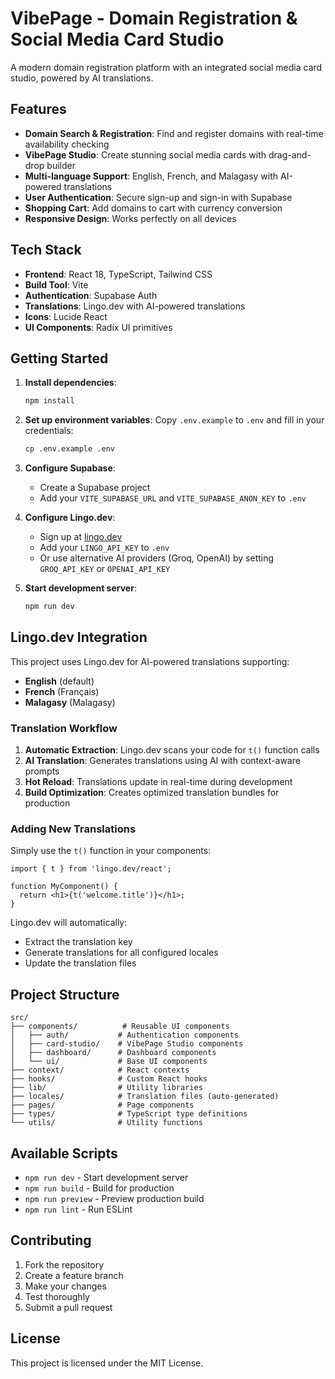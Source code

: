 # VibePage - Domain Registration & Social Media Card Studio

A modern domain registration platform with an integrated social media card studio, powered by AI translations.

## Features

- **Domain Search & Registration**: Find and register domains with real-time availability checking
- **VibePage Studio**: Create stunning social media cards with drag-and-drop builder
- **Multi-language Support**: English, French, and Malagasy with AI-powered translations
- **User Authentication**: Secure sign-up and sign-in with Supabase
- **Shopping Cart**: Add domains to cart with currency conversion
- **Responsive Design**: Works perfectly on all devices

## Tech Stack

- **Frontend**: React 18, TypeScript, Tailwind CSS
- **Build Tool**: Vite
- **Authentication**: Supabase Auth
- **Translations**: Lingo.dev with AI-powered translations
- **Icons**: Lucide React
- **UI Components**: Radix UI primitives

## Getting Started

1. **Install dependencies**:
   ```bash
   npm install
   ```

2. **Set up environment variables**:
   Copy `.env.example` to `.env` and fill in your credentials:
   ```bash
   cp .env.example .env
   ```

3. **Configure Supabase**:
   - Create a Supabase project
   - Add your `VITE_SUPABASE_URL` and `VITE_SUPABASE_ANON_KEY` to `.env`

4. **Configure Lingo.dev**:
   - Sign up at [lingo.dev](https://lingo.dev)
   - Add your `LINGO_API_KEY` to `.env`
   - Or use alternative AI providers (Groq, OpenAI) by setting `GROQ_API_KEY` or `OPENAI_API_KEY`

5. **Start development server**:
   ```bash
   npm run dev
   ```

## Lingo.dev Integration

This project uses Lingo.dev for AI-powered translations supporting:

- **English** (default)
- **French** (Français)
- **Malagasy** (Malagasy)

### Translation Workflow

1. **Automatic Extraction**: Lingo.dev scans your code for `t()` function calls
2. **AI Translation**: Generates translations using AI with context-aware prompts
3. **Hot Reload**: Translations update in real-time during development
4. **Build Optimization**: Creates optimized translation bundles for production

### Adding New Translations

Simply use the `t()` function in your components:

```tsx
import { t } from 'lingo.dev/react';

function MyComponent() {
  return <h1>{t('welcome.title')}</h1>;
}
```

Lingo.dev will automatically:
- Extract the translation key
- Generate translations for all configured locales
- Update the translation files

## Project Structure

```
src/
├── components/          # Reusable UI components
│   ├── auth/           # Authentication components
│   ├── card-studio/    # VibePage Studio components
│   ├── dashboard/      # Dashboard components
│   └── ui/             # Base UI components
├── context/            # React contexts
├── hooks/              # Custom React hooks
├── lib/                # Utility libraries
├── locales/            # Translation files (auto-generated)
├── pages/              # Page components
├── types/              # TypeScript type definitions
└── utils/              # Utility functions
```

## Available Scripts

- `npm run dev` - Start development server
- `npm run build` - Build for production
- `npm run preview` - Preview production build
- `npm run lint` - Run ESLint

## Contributing

1. Fork the repository
2. Create a feature branch
3. Make your changes
4. Test thoroughly
5. Submit a pull request

## License

This project is licensed under the MIT License.
